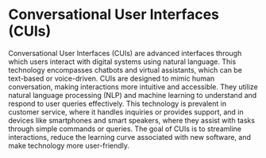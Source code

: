 # Conversational User Interfaces (CUIs)

Conversational User Interfaces (CUIs) are advanced interfaces through which users interact with digital systems using natural language. This technology encompasses chatbots and virtual assistants, which can be text-based or voice-driven. CUIs are designed to mimic human conversation, making interactions more intuitive and accessible. They utilize natural language processing (NLP) and machine learning to understand and respond to user queries effectively. This technology is prevalent in customer service, where it handles inquiries or provides support, and in devices like smartphones and smart speakers, where they assist with tasks through simple commands or queries. The goal of CUIs is to streamline interactions, reduce the learning curve associated with new software, and make technology more user-friendly.
